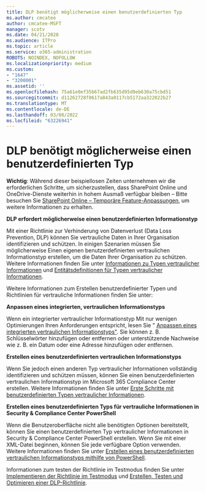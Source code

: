 ```yaml
---
title: DLP benötigt möglicherweise einen benutzerdefinierten Typ
ms.author: cmcatee
author: cmcatee-MSFT
manager: scotv
ms.date: 04/21/2020
ms.audience: ITPro
ms.topic: article
ms.service: o365-administration
ROBOTS: NOINDEX, NOFOLLOW
ms.localizationpriority: medium
ms.custom:
- "1647"
- "3200001"
ms.assetid: ''
ms.openlocfilehash: 75a61e0ef35b67ad2fb635d95d9eb630a75cbd51
ms.sourcegitcommit: d11262728f0617a843a0117cb5172aa322022b27
ms.translationtype: MT
ms.contentlocale: de-DE
ms.lasthandoff: 03/08/2022
ms.locfileid: "63226941"
---
```

# <a name="dlp-might-need-a-custom-type"></a>DLP benötigt möglicherweise einen benutzerdefinierten Typ

**Wichtig**: Während dieser beispiellosen Zeiten unternehmen wir die erforderlichen Schritte, um sicherzustellen, dass SharePoint Online und OneDrive-Dienste weiterhin in hohem Ausmaß verfügbar bleiben – Bitte besuchen Sie [SharePoint Online – Temporäre Feature-Anpassungen](https://aka.ms/ODSPAdjustments), um weitere Informationen zu erhalten.

**DLP erfordert möglicherweise einen benutzerdefinierten Informationstyp**

Mit einer Richtlinie zur Verhinderung von Datenverlust (Data Loss Prevention, DLP) können Sie vertrauliche Daten in Ihrer Organisation identifizieren und schützen. In einigen Szenarien müssen Sie möglicherweise Einen eigenen benutzerdefinierten vertraulichen Informationstyp erstellen, um die Daten Ihrer Organisation zu schützen. Weitere Informationen finden Sie unter [Informationen zu Typen vertraulicher Informationen](https://docs.microsoft.com/microsoft-365/compliance/sensitive-information-type-learn-about) und [Entitätsdefinitionen für Typen vertraulicher Informationen](https://docs.microsoft.com/microsoft-365/compliance/sensitive-information-type-entity-definitions).

Weitere Informationen zum Erstellen benutzerdefinierter Typen und Richtlinien für vertrauliche Informationen finden Sie unter: 

**Anpassen eines integrierten, vertraulichen Informationstyps**

Wenn ein integrierter vertraulicher Informationstyp Mit nur wenigen Optimierungen Ihren Anforderungen entspricht, lesen Sie " [Anpassen eines integrierten vertraulichen Informationstyps"](https://docs.microsoft.com/microsoft-365/compliance/customize-a-built-in-sensitive-information-type). Sie können z. B. Schlüsselwörter hinzufügen oder entfernen oder unterstützende Nachweise wie z. B. ein Datum oder eine Adresse hinzufügen oder entfernen.

**Erstellen eines benutzerdefinierten vertraulichen Informationstyps**

Wenn Sie jedoch einen anderen Typ vertraulicher Informationen vollständig identifizieren und schützen müssen, können Sie einen benutzerdefinierten vertraulichen Informationstyp im Microsoft 365 Compliance Center erstellen. Weitere Informationen finden Sie unter [Erste Schritte mit benutzerdefinierten Typen vertraulicher Informationen](https://docs.microsoft.com/microsoft-365/compliance/customize-a-built-in-sensitive-information-type).

**Erstellen eines benutzerdefinierten Typs für vertrauliche Informationen in Security & Compliance Center PowerShell**

Wenn die Benutzeroberfläche nicht alle benötigten Optionen bereitstellt, können Sie einen benutzerdefinierten Typ vertraulicher Informationen in Security & Compliance Center PowerShell erstellen. Wenn Sie mit einer XML-Datei beginnen, können Sie jede verfügbare Option verwenden. Weitere Informationen finden Sie unter [Erstellen eines benutzerdefinierten vertraulichen Informationstyps mithilfe von PowerShell](https://docs.microsoft.com/microsoft-365/compliance/create-a-custom-sensitive-information-type-in-scc-powershell).

Informationen zum testen der Richtlinie im Testmodus finden Sie unter [Implementieren der Richtlinie im Testmodus](https://docs.microsoft.com/microsoft-365/compliance/dlp-learn-about-dlp#implement-policy-in-test-mode) und [Erstellen, Testen und Optimieren einer DLP-Richtlinie](https://docs.microsoft.com/microsoft-365/compliance/create-test-tune-dlp-policy). 
